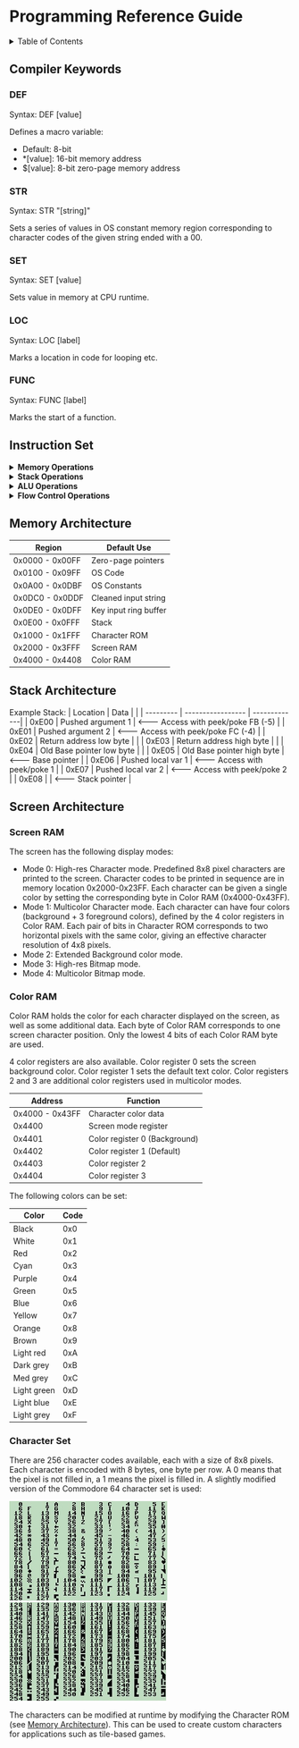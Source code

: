 # Programming Reference Guide

<!-- TABLE OF CONTENTS -->
<details>
  <summary>Table of Contents</summary>
  <ol>
    <li><a href="#compiler-keywords">Compiler Keywords</a></li>
    <li><a href="#instruction-set">Instruction Set</a></li>
    <li><a href="#memory-architecture">Memory Architecture</a></li>
    <li><a href="#stack-architecture">Stack Architecture</a></li>
    <li><a href="#screen-architecture">Screen Architecture</a></li>
  </ol>
</details>



## Compiler Keywords

### DEF
Syntax: DEF [value]

Defines a macro variable:
- Default: 8-bit
- *[value]: 16-bit memory address
- $[value]: 8-bit zero-page memory address

### STR
Syntax: STR "[string]"

Sets a series of values in OS constant memory region corresponding to character codes of the given string ended with a 00.

### SET
Syntax: SET [value]

Sets value in memory at CPU runtime.

### LOC
Syntax: LOC [label]

Marks a location in code for looping etc.

### FUNC
Syntax: FUNC [label]

Marks the start of a function.

## Instruction Set

<details>
  <summary><b>Memory Operations</b></summary>

### MOV [Ar/Br] [MEM]

- Description: Move value at memory into A or B.
- Opcode: MOV && MEMA/MEMB (0x01/0x02)
- Clock cycles: 12
- Memory bytes: 3

### MOV [Ar/Br] &lt;immed>

- Description: Move immediate value into A or B.
- Opcode: MOV && IMMEDA/IMMEDB (0x03/0x04)
- Clock cycles: 8
- Memory bytes: 2

### MOV [MEM] [Ar/Br]

- Description: Move value in A or B into memory.
- Opcode: MOV && STORA/STORB (0x05/0x06)
- Clock cycles: 12
- Memory bytes: 3

### SWP

- Description: Swap A and B registers.
- Opcode: SWP && MOV (0x07)
- Clock cycles: 7
- Memory bytes: 1

### LDO [MEM]

- Description: Load into A from given address in MEM with offset in B.
- Opcode: MOV && SHL (0x08)
- Clock cycles: 18
- Memory bytes: 3

### STO [MEM]

- Description: Store A into given address in MEM with offset in B.
- Opcode: MOV && SHR (0x09)
- Clock cycles: 19
- Memory bytes: 3

### LDZ Ar

- Description: Load into A from zero-page pointer address in A with offset in B.
- Opcode: MOV && INCA (0x0C)
- Clock cycles: 16
- Memory bytes: 1

### LDZ [$ZP]

- Description: Load into A from given zero-page pointer address with offset in B.
- Opcode: MOV && DECA (0x0A)
- Clock cycles: 18
- Memory bytes: 2

### STZ [$ZP]

- Description: Store A into given zero-page pointer address with offset in B.
- Opcode: MOV && DECB (0x0B)
- Clock cycles: 19
- Memory bytes: 2

### IO [Ar/Br]

- Description: Print value of A/B register to console
- Opcode: IO && MEMA/MEMB (0x31/0x32)
- Clock cycles: 4
- Memory bytes: 1

</details>

<details>
  <summary><b>Stack Operations</b></summary>

### PUSH Ar

- Description: Push A onto the stack and increment the stack pointer.
- Opcode: JMP && DECB (0x8B)
- Clock cycles: 13
- Memory bytes: 1

### PUSH &lt;immed>

- Description: Push the given value onto the stack and increment the stack pointer.
- Opcode: JMP && SWP (0x87)
- Clock cycles: 17
- Memory bytes: 2

### POP

- Description: Pop from the stack into A and decrement the stack pointer.
- Opcode: JMP && DECA (0x8A)
- Clock cycles: 12
- Memory bytes: 1

### PEEK Br

- Description: Load into A from the base pointer with the offset in B.
- Opcode: JMP && AUX (0x8E)
- Clock cycles: 16
- Memory bytes: 1

### PEEK &lt;immed>

- Description: Load into A from the base pointer with the given offset.
- Opcode: JMP && AUX (0x88)
- Clock cycles: 18
- Memory bytes: 2

### POKE Br

- Description: Store A into base pointer with the offset in B.
- Opcode: JMP && INCA (0x8C)
- Clock cycles: 14
- Memory bytes: 1

### POKE &lt;immed>

- Description: Store A into base pointer with the given offset.
- Opcode: JMP && SHR (0x89)
- Clock cycles: 19
- Memory bytes: 2

### CALL [MEM]

- Description: Call a function at given memory location.  Set new stack pointer and base pointer appropriately.
- Opcode: JZ && INCB (0x9D)
- Clock cycles: 34
- Memory bytes: 3

### RET

- Description: Return from a function.  Set new stack pointer and base pointer appropriately.
- Opcode: JZ && AUX (0x9E)
- Clock cycles: 28
- Memory bytes: 1

</details>

<details>
  <summary><b>ALU Operations</b></summary>

### ADD &lt;immed>

- Description: Add given value to A.
- Opcode: ADD && IMMEDA (0x13)
- Clock cycles: 11
- Memory bytes: 2

### ADD Br

- Description: Add B to A.
- Opcode: ADD && IMMEDB (0x14)
- Clock cycles: 5
- Memory bytes: 1

### SUB &lt;immed>

- Description: Subtract given value from A.
- Opcode: SUB && IMMEDA (0x43)
- Clock cycles: 11
- Memory bytes: 2

### SUB Br

- Description: Subtract B from A.
- Opcode: SUB && IMMEDB (0x44)
- Clock cycles: 5
- Memory bytes: 1

### CLC

- Description: Clear the ALU carry and overflow flags.
- Opcode: ADD && STORA (0x15)
- Clock cycles: 5
- Memory bytes: 1

### SHL

- Description: Bit shift left A register 1 bit
- Opcode: LOG && SHL (0x28)
- Clock cycles: 5
- Memory bytes: 1

### SHR

- Description: Bit shift right A register 1 bit
- Opcode: LOG && SHR (0x29)
- Clock cycles: 5
- Memory bytes: 1

### INC [Ar/Br]

- Description: Increment A/B register
- Opcode: LOG && INCA/INCB (0x2C/0x2D)
- Clock cycles: 5
- Memory bytes: 1

### DEC [Ar/Br]

- Description: Decrement A/B register
- Opcode: LOG && DECA/DECB (0x2A/0x2B)
- Clock cycles: 5
- Memory bytes: 1

### AND Br

- Description: Bitwise AND A and B register
- Opcode: LOG && MEMA (0x21)
- Clock cycles: 5
- Memory bytes: 1

### AND &lt;immed>

- Description: Bitwise AND immediate value with A
- Opcode: LOG && STORA (0x25)
- Clock cycles: 11
- Memory bytes: 2

### OR Br

- Description: Bitwise OR A and B register
- Opcode: LOG && MEMB (0x22)
- Clock cycles: 5
- Memory bytes: 1

### OR &lt;immed>

- Description: Bitwise OR immediate value with A
- Opcode: LOG && STORB (0x26)
- Clock cycles: 11
- Memory bytes: 2

### XOR Br

- Description: Bitwise XOR A and B register
- Opcode: LOG && IMMEDA (0x23)
- Clock cycles: 5
- Memory bytes: 1

### XOR &lt;immed>

- Description: Bitwise XOR immediate value with A
- Opcode: LOG && SWP (0x27)
- Clock cycles: 11
- Memory bytes: 2

### NOT

- Description: Bitwise NOT A register
- Opcode: LOG && IMMEDB (0x24)
- Clock cycles: 5
- Memory bytes: 1

</details>

<details>
  <summary><b>Flow Control Operations</b></summary>

<details>
<summary>&ensp;JMP: Unconditional jump</summary>

### JMP [MEM]

- Description: Jump to memory location unconditionally
- Opcode: JMP && MEMA (0x81)
- Clock cycles: 11
- Memory bytes: 3

### JMPO &lt;immed>

- Description: Jump to given offset from current memory location unconditionally
- Opcode: JMP && IMMEDA (0x83)
- Clock cycles: 16
- Memory bytes: 2

### JMPO Ar

- Description: Jump to offset in A from current memory location unconditionally
- Opcode: JMP && IMMEDB (0x84)
- Clock cycles: 13
- Memory bytes: 1

### JMPZ [$ZP]

- Description: Jump to memory location at given zero-page pointer unconditionally
- Opcode: JMP && STORA (0x85)
- Clock cycles: 21
- Memory bytes: 2

### JMPZ Ar

- Description: Jump to memory location at zero-page pointer in A unconditionally
- Opcode: JMP && STORB (0x86)
- Clock cycles: 18
- Memory bytes: 1
</details>

<details>
<summary>&ensp;JZ: Jump if zero</summary>

### JZ [MEM]

- Description: Jump to memory location if ALU result is zero
- Opcode: JZ && MEMA (0x91)
- Clock cycles: 11
- Memory bytes: 3

### JZO &lt;immed>

- Description: Jump to given offset from current memory location if ALU result is zero
- Opcode: JZ && IMMEDA (0x93)
- Clock cycles: 16
- Memory bytes: 2

### JZO Ar

- Description: Jump to offset in A from current memory location if ALU result is zero
- Opcode: JZ && IMMEDB (0x94)
- Clock cycles: 13
- Memory bytes: 1

### JZZ [$ZP]

- Description: Jump to memory location at given zero-page pointer if ALU result is zero
- Opcode: JZ && STORA (0x95)
- Clock cycles: 21
- Memory bytes: 2

### JZZ Ar

- Description: Jump to memory location at zero-page pointer in A if ALU result is zero
- Opcode: JZ && STORB (0x96)
- Clock cycles: 18
- Memory bytes: 1

</details>

<details>
<summary>&ensp;JNZ: Jump if not zero</summary>

### JNZ [MEM]

- Description: Jump to memory location if ALU result is not zero
- Opcode: JNZ && MEMA (0xA1)
- Clock cycles: 11
- Memory bytes: 3

### JNZO &lt;immed>

- Description: Jump to given offset from current memory location if ALU result is not zero
- Opcode: JNZ && IMMEDA (0xA3)
- Clock cycles: 16
- Memory bytes: 2

### JNZO Ar

- Description: Jump to offset in A from current memory location if ALU result is not zero
- Opcode: JNZ && IMMEDB (0xA4)
- Clock cycles: 13
- Memory bytes: 1

### JNZZ [$ZP]

- Description: Jump to memory location at given zero-page pointer if ALU result is not zero
- Opcode: JNZ && STORA (0xA5)
- Clock cycles: 21
- Memory bytes: 2

### JNZZ Ar

- Description: Jump to memory location at zero-page pointer in A if ALU result is not zero
- Opcode: JNZ && STORB (0xA6)
- Clock cycles: 18
- Memory bytes: 1

</details>

<details>
<summary>&ensp;JM: Jump if less than zero (minus)</summary>

### JM [MEM]

- Description: Jump to memory location if ALU result is less than zero (minus)
- Opcode: JM && MEMA (0xB1)
- Clock cycles: 11
- Memory bytes: 3

### JMO &lt;immed>

- Description: Jump to given offset from current memory location if ALU result is less than zero (minus)
- Opcode: JM && IMMEDA (0xB3)
- Clock cycles: 16
- Memory bytes: 2

### JMO Ar

- Description: Jump to offset in A from current memory location if ALU result is less than zero (minus)
- Opcode: JM && IMMEDB (0xB4)
- Clock cycles: 13
- Memory bytes: 1

### JMZ [$ZP]

- Description: Jump to memory location at given zero-page pointer if ALU result is less than zero (minus)
- Opcode: JM && STORA (0xB5)
- Clock cycles: 21
- Memory bytes: 2

### JMZ Ar

- Description: Jump to memory location at zero-page pointer in A if ALU result is less than zero (minus)
- Opcode: JM && STORB (0xB6)
- Clock cycles: 18
- Memory bytes: 1

</details>

<details>
<summary>&ensp;JP: Jump if greater than zero (positive)</summary>

### JP [MEM]

- Description: Jump to memory location if ALU result is greater than zero (positive)
- Opcode: JP && MEMA (0xC1)
- Clock cycles: 11
- Memory bytes: 3

### JPO &lt;immed>

- Description: Jump to given offset from current memory location if ALU result is greater than zero (positive)
- Opcode: JP && IMMEDA (0xC3)
- Clock cycles: 16
- Memory bytes: 2

### JPO Ar

- Description: Jump to offset in A from current memory location if ALU result is greater than zero (positive)
- Opcode: JP && IMMEDB (0xC4)
- Clock cycles: 13
- Memory bytes: 1

### JPZ [$ZP]

- Description: Jump to memory location at given zero-page pointer if ALU result is greater than zero (positive)
- Opcode: JP && STORA (0xC5)
- Clock cycles: 21
- Memory bytes: 2

### JPZ Ar

- Description: Jump to memory location at zero-page pointer in A if ALU result is greater than zero (positive)
- Opcode: JP && STORB (0xC6)
- Clock cycles: 18
- Memory bytes: 1

</details>

<details>
<summary>&ensp;JC: Jump if carry occurred</summary>

### JC [MEM]

- Description: Jump to memory location if carry occurred on last ALU operation
- Opcode: JC && MEMA (0xD1)
- Clock cycles: 11
- Memory bytes: 3

### JCO &lt;immed>

- Description: Jump to given offset from current memory location if carry occurred on last ALU operation
- Opcode: JC && IMMEDA (0xD3)
- Clock cycles: 16
- Memory bytes: 2

### JCO Ar

- Description: Jump to offset in A from current memory location if carry occurred on last ALU operation
- Opcode: JC && IMMEDB (0xD4)
- Clock cycles: 13
- Memory bytes: 1

### JCZ [$ZP]

- Description: Jump to memory location at given zero-page pointer if carry occurred on last ALU operation
- Opcode: JC && STORA (0xD5)
- Clock cycles: 21
- Memory bytes: 2

### JCZ Ar

- Description: Jump to memory location at zero-page pointer in A if carry occurred on last ALU operation
- Opcode: JC && STORB (0xD6)
- Clock cycles: 18
- Memory bytes: 1

</details>

<details>
<summary>&ensp;JNC: Jump if carry did not occur</summary>

### JNC [MEM]

- Description: Jump to memory location if carry did not occur on last ALU operation
- Opcode: JNC && MEMA (0xE1)
- Clock cycles: 11
- Memory bytes: 3

### JNCO &lt;immed>

- Description: Jump to given offset from current memory location if carry did not occur on last ALU operation
- Opcode: JNC && IMMEDA (0xE3)
- Clock cycles: 16
- Memory bytes: 2

### JNCO Ar

- Description: Jump to offset in A from current memory location if carry did not occur on last ALU operation
- Opcode: JNC && IMMEDB (0xE4)
- Clock cycles: 13
- Memory bytes: 1

### JNCZ [$ZP]

- Description: Jump to memory location at given zero-page pointer if carry did not occur on last ALU operation
- Opcode: JNC && STORA (0xE5)
- Clock cycles: 21
- Memory bytes: 2

### JNCZ Ar

- Description: Jump to memory location at zero-page pointer in A if carry did not occur on last ALU operation
- Opcode: JNC && STORB (0xE6)
- Clock cycles: 18
- Memory bytes: 1

</details>

<details>
<summary>&ensp;JOF: Jump if overflow occurred</summary>

### JOF [MEM]

- Description: Jump to memory location if overflow occurred on last ALU operation
- Opcode: JC && MEMB (0xD2)
- Clock cycles: 11
- Memory bytes: 3

### JOFO &lt;immed>

- Description: Jump to given offset from current memory location if overflow occurred on last ALU operation
- Opcode: JC && SWP (0xD7)
- Clock cycles: 16
- Memory bytes: 2

### JOFO Ar

- Description: Jump to offset in A from current memory location if overflow occurred on last ALU operation
- Opcode: JC && SHL (0xD8)
- Clock cycles: 13
- Memory bytes: 1

### JOFZ [$ZP]

- Description: Jump to memory location at given zero-page pointer if overflow occurred on last ALU operation
- Opcode: JC && SHR (0xD9)
- Clock cycles: 21
- Memory bytes: 2

### JOFZ Ar

- Description: Jump to memory location at zero-page pointer in A if overflow occurred on last ALU operation
- Opcode: JC && DECA (0xDA)
- Clock cycles: 18
- Memory bytes: 1

</details>

<details>
<summary>&ensp;JNOF: Jump if overflow did not occur</summary>

### JNOF [MEM]

- Description: Jump to memory location if overflow did not occur on last ALU operation
- Opcode: JNC && MEMB (0xE2)
- Clock cycles: 11
- Memory bytes: 3


### JNOFO &lt;immed>

- Description: Jump to given offset from current memory location if overflow did not occur on last ALU operation
- Opcode: JNC && SWP (0xE7)
- Clock cycles: 16
- Memory bytes: 2

### JNOFO Ar

- Description: Jump to offset in A from current memory location if overflow did not occur on last ALU operation
- Opcode: JNC && SHL (0xE8)
- Clock cycles: 11
- Memory bytes: 3


### JNOFZ [$ZP]

- Description: Jump to memory location at given zero-page pointer if overflow did not occur on last ALU operation
- Opcode: JNC && SHR (0xE9)
- Clock cycles: 21
- Memory bytes: 2

### JNOFZ Ar

- Description: Jump to memory location at zero-page pointer in A if overflow did not occur on last ALU operation
- Opcode: JNC && DECA (0xEA)
- Clock cycles: 18
- Memory bytes: 1
</details>

</details>


## Memory Architecture

| Region | Default Use |
| --------- | ----------------- |
| 0x0000 - 0x00FF | Zero-page pointers |
| 0x0100 - 0x09FF | OS Code |
| 0x0A00 - 0x0DBF | OS Constants |
| 0x0DC0 - 0x0DDF | Cleaned input string |
| 0x0DE0 - 0x0DFF | Key input ring buffer |
| 0x0E00 - 0x0FFF | Stack |
| 0x1000 - 0x1FFF | Character ROM |
| 0x2000 - 0x3FFF | Screen RAM |
| 0x4000 - 0x4408 | Color RAM |

## Stack Architecture
Example Stack:
| Location | Data |  |
| --------- | ----------------- | -------------|
| 0xE00 | Pushed argument 1 | &lt;--- Access with peek/poke FB (-5) |
| 0xE01 | Pushed argument 2 | &lt;--- Access with peek/poke FC (-4) |
| 0xE02 | Return address low byte |  |
| 0xE03 | Return address high byte |  |
| 0xE04 | Old Base pointer low byte |  |
| 0xE05 | Old Base pointer high byte | &lt;--- Base pointer  |
| 0xE06 | Pushed local var 1 | &lt;--- Access with peek/poke 1 |
| 0xE07 | Pushed local var 2 | &lt;--- Access with peek/poke 2  |
| 0xE08 |  | &lt;--- Stack pointer  |

## Screen Architecture

### Screen RAM
The screen has the following display modes:
- Mode 0: High-res Character mode.  Predefined 8x8 pixel characters are printed to the screen.  Character codes to be printed in sequence are in memory location 0x2000-0x23FF.  Each character can be given a single color by setting the corresponding byte in Color RAM (0x4000-0x43FF).
- Mode 1: Multicolor Character mode.  Each character can have four colors (background + 3 foreground colors), defined by the 4 color registers in Color RAM.  Each pair of bits in Character ROM corresponds to two horizontal pixels with the same color, giving an effective character resolution of 4x8 pixels.
- Mode 2: Extended Background color mode.
- Mode 3: High-res Bitmap mode.
- Mode 4: Multicolor Bitmap mode.


### Color RAM
Color RAM holds the color for each character displayed on the screen, as well as some additional data.  Each byte of Color RAM corresponds to one screen character position.  Only the lowest 4 bits of each Color RAM byte are used.

4 color registers are also available.  Color register 0 sets the screen background color.  Color register 1 sets the default text color.  Color registers 2 and 3 are additional color registers used in multicolor modes.

| Address | Function |
|-------|------|
| 0x4000 - 0x43FF | Character color data |
| 0x4400 | Screen mode register |
| 0x4401 | Color register 0 (Background) |
| 0x4402 | Color register 1 (Default) |
| 0x4403 | Color register 2 |
| 0x4404 | Color register 3 |

The following colors can be set:

| Color | Code |
|-------|------|
| Black | 0x0 |
| White | 0x1 |
| Red | 0x2 |
| Cyan | 0x3 |
| Purple | 0x4 |
| Green | 0x5 |
| Blue | 0x6 |
| Yellow | 0x7 |
| Orange | 0x8 |
| Brown | 0x9 |
| Light red | 0xA |
| Dark grey | 0xB |
| Med grey | 0xC |
| Light green | 0xD |
| Light blue | 0xE |
| Light grey | 0xF |



### Character Set
There are 256 character codes available, each with a size of 8x8 pixels.  Each character is encoded with 8 bytes, one byte per row.  A 0 means that the pixel is not filled in, a 1 means the pixel is filled in.  A slightly modified version of the Commodore 64 character set is used:


  <a href="https://github.com/GrasonHumphrey/CPU_Python">
    <img src="../images/char_set_1_edit.jpg" alt="Character Set 1">
    </br>
    <img src="../images/char_set_2_edit.jpg" alt="Character Set 2">
  </a>

  The characters can be modified at runtime by modifying the Character ROM (see <a href="#memory-architecture">Memory Architecture</a>).  This can be used to create custom characters for applications such as tile-based games.